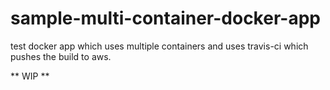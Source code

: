 # sample-multi-container-docker-app

test docker app which uses multiple containers and uses travis-ci which pushes the build to aws.

** WIP **
